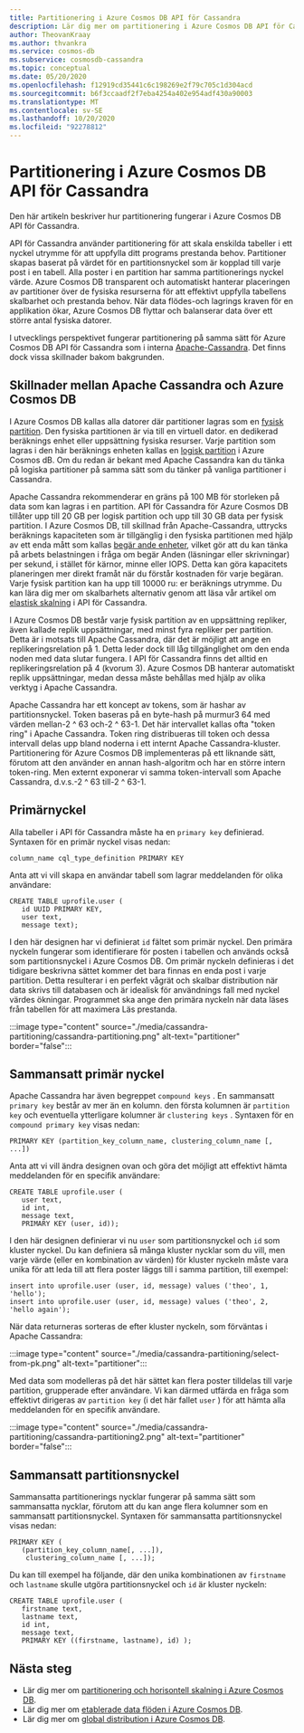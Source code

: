 ```yaml
---
title: Partitionering i Azure Cosmos DB API för Cassandra
description: Lär dig mer om partitionering i Azure Cosmos DB API för Cassandra
author: TheovanKraay
ms.author: thvankra
ms.service: cosmos-db
ms.subservice: cosmosdb-cassandra
ms.topic: conceptual
ms.date: 05/20/2020
ms.openlocfilehash: f12919cd35441c6c198269e2f79c705c1d304acd
ms.sourcegitcommit: b6f3ccaadf2f7eba4254a402e954adf430a90003
ms.translationtype: MT
ms.contentlocale: sv-SE
ms.lasthandoff: 10/20/2020
ms.locfileid: "92278812"
---
```

# <a name="partitioning-in-azure-cosmos-db-cassandra-api"></a>Partitionering i Azure Cosmos DB API för Cassandra

Den här artikeln beskriver hur partitionering fungerar i Azure Cosmos DB API för Cassandra. 

API för Cassandra använder partitionering för att skala enskilda tabeller i ett nyckel utrymme för att uppfylla ditt programs prestanda behov. Partitioner skapas baserat på värdet för en partitionsnyckel som är kopplad till varje post i en tabell. Alla poster i en partition har samma partitionerings nyckel värde. Azure Cosmos DB transparent och automatiskt hanterar placeringen av partitioner över de fysiska resurserna för att effektivt uppfylla tabellens skalbarhet och prestanda behov. När data flödes-och lagrings kraven för en applikation ökar, Azure Cosmos DB flyttar och balanserar data över ett större antal fysiska datorer.

I utvecklings perspektivet fungerar partitionering på samma sätt för Azure Cosmos DB API för Cassandra som i interna [Apache-Cassandra](https://cassandra.apache.org/). Det finns dock vissa skillnader bakom bakgrunden. 


## <a name="differences-between-apache-cassandra-and-azure-cosmos-db"></a>Skillnader mellan Apache Cassandra och Azure Cosmos DB

I Azure Cosmos DB kallas alla datorer där partitioner lagras som en [fysisk partition](partitioning-overview.md#physical-partitions). Den fysiska partitionen är via till en virtuell dator. en dedikerad beräknings enhet eller uppsättning fysiska resurser. Varje partition som lagras i den här beräknings enheten kallas en [logisk partition](partitioning-overview.md#logical-partitions) i Azure Cosmos dB. Om du redan är bekant med Apache Cassandra kan du tänka på logiska partitioner på samma sätt som du tänker på vanliga partitioner i Cassandra. 

Apache Cassandra rekommenderar en gräns på 100 MB för storleken på data som kan lagras i en partition. API för Cassandra för Azure Cosmos DB tillåter upp till 20 GB per logisk partition och upp till 30 GB data per fysisk partition. I Azure Cosmos DB, till skillnad från Apache-Cassandra, uttrycks beräknings kapaciteten som är tillgänglig i den fysiska partitionen med hjälp av ett enda mått som kallas [begär ande enheter](request-units.md), vilket gör att du kan tänka på arbets belastningen i fråga om begär Anden (läsningar eller skrivningar) per sekund, i stället för kärnor, minne eller IOPS. Detta kan göra kapacitets planeringen mer direkt framåt när du förstår kostnaden för varje begäran. Varje fysisk partition kan ha upp till 10000 ru: er beräknings utrymme. Du kan lära dig mer om skalbarhets alternativ genom att läsa vår artikel om [elastisk skalning](manage-scale-cassandra.md) i API för Cassandra. 

I Azure Cosmos DB består varje fysisk partition av en uppsättning repliker, även kallade replik uppsättningar, med minst fyra repliker per partition. Detta är i motsats till Apache Cassandra, där det är möjligt att ange en replikeringsrelation på 1. Detta leder dock till låg tillgänglighet om den enda noden med data slutar fungera. I API för Cassandra finns det alltid en replikeringsrelation på 4 (kvorum 3). Azure Cosmos DB hanterar automatiskt replik uppsättningar, medan dessa måste behållas med hjälp av olika verktyg i Apache Cassandra. 

Apache Cassandra har ett koncept av tokens, som är hashar av partitionsnyckel. Token baseras på en byte-hash på murmur3 64 med värden mellan-2 ^ 63 och-2 ^ 63-1. Det här intervallet kallas ofta "token ring" i Apache Cassandra. Token ring distribueras till token och dessa intervall delas upp bland noderna i ett internt Apache Cassandra-kluster. Partitionering för Azure Cosmos DB implementeras på ett liknande sätt, förutom att den använder en annan hash-algoritm och har en större intern token-ring. Men externt exponerar vi samma token-intervall som Apache Cassandra, d.v.s.-2 ^ 63 till-2 ^ 63-1.


## <a name="primary-key"></a>Primärnyckel

Alla tabeller i API för Cassandra måste ha en `primary key` definierad. Syntaxen för en primär nyckel visas nedan:

```shell
column_name cql_type_definition PRIMARY KEY
```

Anta att vi vill skapa en användar tabell som lagrar meddelanden för olika användare:

```shell
CREATE TABLE uprofile.user ( 
   id UUID PRIMARY KEY, 
   user text,  
   message text);
```

I den här designen har vi definierat `id` fältet som primär nyckel. Den primära nyckeln fungerar som identifierare för posten i tabellen och används också som partitionsnyckel i Azure Cosmos DB. Om primär nyckeln definieras i det tidigare beskrivna sättet kommer det bara finnas en enda post i varje partition. Detta resulterar i en perfekt vågrät och skalbar distribution när data skrivs till databasen och är idealisk för användnings fall med nyckel värdes ökningar. Programmet ska ange den primära nyckeln när data läses från tabellen för att maximera Läs prestanda. 

:::image type="content" source="./media/cassandra-partitioning/cassandra-partitioning.png" alt-text="partitioner" border="false":::


## <a name="compound-primary-key"></a>Sammansatt primär nyckel

Apache Cassandra har även begreppet  `compound keys` . En sammansatt `primary key` består av mer än en kolumn. den första kolumnen är `partition key` och eventuella ytterligare kolumner är `clustering keys` . Syntaxen för en `compound primary key` visas nedan:

```shell
PRIMARY KEY (partition_key_column_name, clustering_column_name [, ...])
```

Anta att vi vill ändra designen ovan och göra det möjligt att effektivt hämta meddelanden för en specifik användare:

```shell
CREATE TABLE uprofile.user (
   user text,  
   id int, 
   message text, 
   PRIMARY KEY (user, id));
```

I den här designen definierar vi nu `user` som partitionsnyckel och `id` som kluster nyckel. Du kan definiera så många kluster nycklar som du vill, men varje värde (eller en kombination av värden) för kluster nyckeln måste vara unika för att leda till att flera poster läggs till i samma partition, till exempel:

```shell
insert into uprofile.user (user, id, message) values ('theo', 1, 'hello');
insert into uprofile.user (user, id, message) values ('theo', 2, 'hello again');
```

När data returneras sorteras de efter kluster nyckeln, som förväntas i Apache Cassandra:

:::image type="content" source="./media/cassandra-partitioning/select-from-pk.png" alt-text="partitioner":::

Med data som modelleras på det här sättet kan flera poster tilldelas till varje partition, grupperade efter användare. Vi kan därmed utfärda en fråga som effektivt dirigeras av `partition key` (i det här fallet `user` ) för att hämta alla meddelanden för en specifik användare. 

:::image type="content" source="./media/cassandra-partitioning/cassandra-partitioning2.png" alt-text="partitioner" border="false":::


## <a name="composite-partition-key"></a>Sammansatt partitionsnyckel

Sammansatta partitionerings nycklar fungerar på samma sätt som sammansatta nycklar, förutom att du kan ange flera kolumner som en sammansatt partitionsnyckel. Syntaxen för sammansatta partitionsnyckel visas nedan:

```shell
PRIMARY KEY (
   (partition_key_column_name[, ...]), 
    clustering_column_name [, ...]);
```
Du kan till exempel ha följande, där den unika kombinationen av `firstname` och `lastname` skulle utgöra partitionsnyckel och `id` är kluster nyckeln:

```shell
CREATE TABLE uprofile.user ( 
   firstname text, 
   lastname text,
   id int,  
   message text, 
   PRIMARY KEY ((firstname, lastname), id) );
```

## <a name="next-steps"></a>Nästa steg

* Lär dig mer om [partitionering och horisontell skalning i Azure Cosmos DB](partitioning-overview.md).
* Lär dig mer om [etablerade data flöden i Azure Cosmos DB](request-units.md).
* Lär dig mer om [global distribution i Azure Cosmos DB](distribute-data-globally.md).
